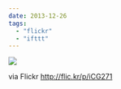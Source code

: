 ```yaml
---
date: 2013-12-26
tags: 
  - "flickr"
  - "ifttt"
---
```


![](http://farm6.staticflickr.com/5488/11573267104_4924a761b4_b.jpg)  

  
  
via Flickr http://flic.kr/p/iCG271
